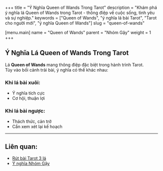+++
title = "Ý Nghĩa Queen of Wands Trong Tarot"
description = "Khám phá ý nghĩa lá Queen of Wands trong Tarot - thông điệp về cuộc sống, tình yêu và sự nghiệp."
keywords = ["Queen of Wands", "ý nghĩa lá bài Tarot", "Tarot cho người mới", "ý nghĩa Queen of Wands"]
slug = "queen-of-wands"

[menu.main]
name = "Queen of Wands"
parent = "Nhóm Gậy"
weight = 1
+++

## Ý Nghĩa Lá Queen of Wands Trong Tarot

Lá **Queen of Wands** mang thông điệp đặc biệt trong hành trình Tarot.  
Tùy vào bối cảnh trải bài, ý nghĩa có thể khác nhau:

### Khi lá bài xuôi:
- Ý nghĩa tích cực  
- Cơ hội, thuận lợi  

### Khi lá bài ngược:
- Thách thức, cản trở  
- Cần xem xét lại kế hoạch  

---

## Liên quan:
- [Rút bài Tarot 3 lá](../../)
- [Ý nghĩa Nhóm Gậy](../)
